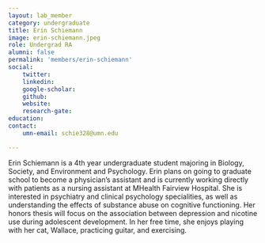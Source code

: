 ```yaml
---
layout: lab_member
category: undergraduate
title: Erin Schiemann
image: erin-schiemann.jpeg
role: Undergrad RA
alumni: false
permalink: 'members/erin-schiemann'
social:
    twitter: 
    linkedin: 
    google-scholar: 
    github: 
    website:
    research-gate: 
education:
contact:
    umn-email: schie328@umn.edu

---
```


Erin Schiemann is a 4th year undergraduate student majoring in Biology, Society, and Environment and Psychology. Erin plans on going to graduate school to become a physician’s assistant and is currently working directly with patients as a nursing assistant at MHealth Fairview Hospital. She is interested in psychiatry and clinical psychology specialities, as well as understanding the effects of substance abuse on cognitive functioning. Her honors thesis will focus on the association between depression and nicotine use during adolescent development. In her free time, she enjoys playing with her cat, Wallace, practicing guitar, and exercising. 